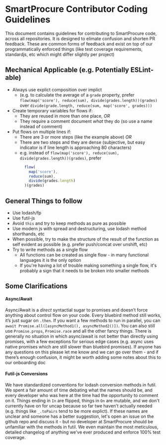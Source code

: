# SmartProcure Contributor Coding Guidelines #

This document contains guidelines for contributing to SmartProcure code, across all repositories. It is designed to elimate confusion and shorten PR feedback. These are common forms of feedback and exist on top of our programmatically enforced things (like test coverage requirements, standardjs, etc which might differ slightly per project)

## Mechanical Applicable (e.g. Potentially ESLint-able) ##
- Always use explict composition over implict
  - (e.g. to calculate the average of a `grade` property, prefer `flow(map('score'), reduce(sum), divide(grades.length))(grades)` over `divide(grade.length, reduce(sum, map('score', grades)))`
- Create temporary variables for flows if:
  - They are reused in more than one place, _OR_
  - They require a comment document _what_ they do (so use a name instead of comment)
- Put flows on multiple lines if:
  - There are 3 or more steps (like the example above) _OR_
  - There are two steps and they are dense (subjective, but easy indicator is if line length is approaching 80 characters)
  - e.g. instead of `flow(map('score'), reduce(sum), divide(grades.length))(grades)`, prefer
    ```js
      flow(
        map('score'),
        reduce(sum),
        divide(grades.length)
      )(grades)
    ```

## General Things to follow ##
- Use lodash/fp
- Use futil-js
- Avoid `this` and try to keep methods as pure as possible
- Use modern js with spread and destructuring, use lodash method shorthands, etc
- When possible, try to make the structure of the result of the function as self evident as possible (e.g. prefer push/concat over unshift, etc)
- Try to write methods as a single flow
  - All functions can be created as single flow - in many functional languages it is the only option
  - If you're having a lot of trouble making something a single flow, it's probably a sign that it needs to be broken into smaller methods

## Some Clarifications ##

#### Async/Await ####
Async/Await is a _direct_ syntactial sugar to promises and doesn’t force anything about control flow on your code. Every bluebird method still works, it’s just sugar on `.then`. If you want a few methods to run in parallel, you can `await Promise.all([asyncMethod1(), asyncMethod2()])`. You can also still use `Promise.props`, `Promise.race` and all the other fancy things. There is generally no situation in which async/await is not better than directly using promises, with a few exceptions for serious edge cases (e.g. async uses native promises which are still slower than bluebird promises). If anyone has any questions on this please let me know and we can go over them - and if there’s enough confusion, it might be worth adding some notes about this to our onboarding doc

#### Futil-js Conversions ####
We have standardized conventions for lodash conversion methods in futil. We spent a fair amount of time debating what the names should be, and every developer who was here at the time had the opportunity to comment on it. Things ending in `In` are flipped, things in `On` are mutable, and we don't currently have on for uncap because so far twe haven't actually needed (e.g. things like `_.toPairs` tend to be more explict). If these names are unclear and someone has a better suggestion, let's open an issue on the github repo and discuss it - but no developer at SmartProcure should be unfamiliar with the methods in futil. We even maintain the most meticulous, detailed changelog of anything we've ever produced and enforce 100% test coverage.